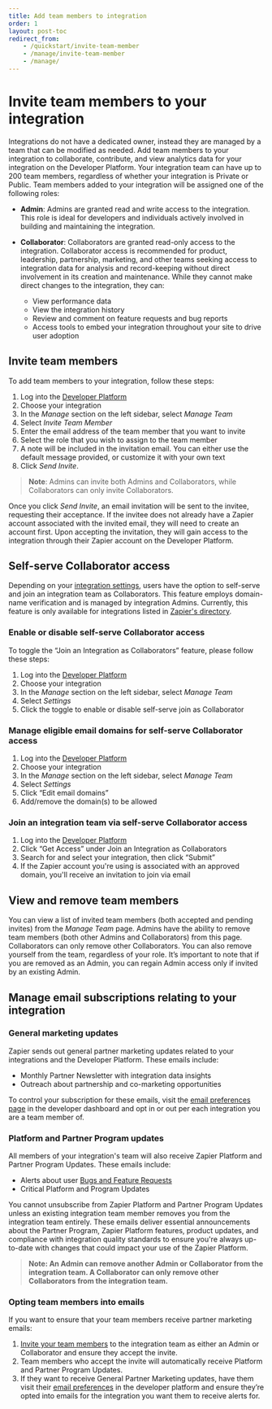 ```yaml
---
title: Add team members to integration
order: 1
layout: post-toc
redirect_from: 
    - /quickstart/invite-team-member
    - /manage/invite-team-member
    - /manage/
---
```


# Invite team members to your integration

Integrations do not have a dedicated owner, instead they are managed by a team that can be modified as needed. Add team members to your integration to collaborate, contribute, and view analytics data for your integration on the Developer Platform. Your integration team can have up to 200 team members, regardless of whether your integration is Private or Public. Team members added to your integration will be assigned one of the following roles:

- **Admin**: Admins are granted read and write access to the integration. This role is ideal for developers and individuals actively involved in building and maintaining the integration.

- **Collaborator**: Collaborators are granted read-only access to the integration. Collaborator access is recommended for product, leadership, partnership, marketing, and other teams seeking access to integration data for analysis and record-keeping without direct involvement in its creation and maintenance. While they cannot make direct changes to the integration, they can:

    * View performance data
    * View the integration history
    * Review and comment on feature requests and bug reports
    * Access tools to embed your integration throughout your site to drive user adoption

## Invite team members

To add team members to your integration, follow these steps:

1. Log into the [Developer Platform](https://zapier.com/app/developer)
2. Choose your integration
3. In the _Manage_ section on the left sidebar, select _Manage Team_
4. Select _Invite Team Member_
5. Enter the email address of the team member that you want to invite
6. Select the role that you wish to assign to the team member
7. A note will be included in the invitation email. You can either use the default message provided, or customize it with your own text
8. Click _Send Invite_.

> **Note**: Admins can invite both Admins and Collaborators, while Collaborators can only invite Collaborators.

Once you click _Send Invite_, an email invitation will be sent to the invitee, requesting their acceptance. If the invitee does not already have a Zapier account associated with the invited email, they will need to create an account first. Upon accepting the invitation, they will gain access to the integration through their Zapier account on the Developer Platform.

## Self-serve Collaborator access

Depending on your [integration settings](https://cdn.zappy.app/b2637f3ad910c36c4e8c8224c349beee.png), users have the option to self-serve and join an integration team as Collaborators. This feature employs domain-name verification and is managed by integration Admins. Currently, this feature is only available for integrations listed in [Zapier's directory](https://zapier.com/apps).

### Enable or disable self-serve Collaborator access

To toggle the “Join an Integration as Collaborators” feature, please follow these steps:
1. Log into the [Developer Platform](https://zapier.com/app/developer)
2. Choose your integration
3. In the _Manage_ section on the left sidebar, select _Manage Team_
4. Select _Settings_
5. Click the toggle to enable or disable self-serve join as Collaborator

### Manage eligible email domains for self-serve Collaborator access
1. Log into the [Developer Platform](https://zapier.com/app/developer)
2. Choose your integration
3. In the _Manage_ section on the left sidebar, select _Manage Team_
4. Select _Settings_
5. Click “Edit email domains”
6. Add/remove the domain(s) to be allowed

### Join an integration team via self-serve Collaborator access
1. Log into the [Developer Platform](https://zapier.com/app/developer)
2. Click “Get Access” under Join an Integration as Collaborators
3. Search for and select your integration, then click “Submit”
4. If the Zapier account you're using is associated with an approved domain, you'll receive an invitation to join via email

## View and remove team members

You can view a list of invited team members (both accepted and pending invites) from the _Manage Team_ page. Admins have the ability to remove team members (both other Admins and Collaborators) from this page. Collaborators can only remove other Collaborators. You can also remove yourself from the team, regardless of your role. It’s important to note that if you are removed as an Admin, you can regain Admin access only if invited by an existing Admin.

## Manage email subscriptions relating to your integration

### General marketing updates

Zapier sends out general partner marketing updates related to your integrations and the Developer Platform. These emails include:

* Monthly Partner Newsletter with integration data insights
* Outreach about partnership and co-marketing opportunities 

To control your subscription for these emails, visit the [email preferences page](https://developer.zapier.com/partner-settings/email) in the developer dashboard and opt in or out per each integration you are a team member of. 

### Platform and Partner Program updates

All members of your integration's team will also receive Zapier Platform and Partner Program Updates. These emails include:
* Alerts about user [Bugs and Feature Requests](https://platform.zapier.com/manage/analyze-integration-performance#bugs)
* Critical Platform and Program Updates

You cannot unsubscribe from Zapier Platform and Partner Program Updates unless an existing integration team member removes you from the integration team entirely. These emails deliver essential announcements about the Partner Program, Zapier Platform features, product updates, and compliance with integration quality standards to ensure you're always up-to-date with changes that could impact your use of the Zapier Platform.

> **Note: An Admin can remove another Admin or Collaborator from the integration team. A Collaborator can only remove other Collaborators from the integration team.**

### Opting team members into emails

If you want to ensure that your team members receive partner marketing emails:

1. [Invite your team members](https://platform.zapier.com/manage/add-team) to the integration team as either an Admin or Collaborator and ensure they accept the invite.
2. Team members who accept the invite will automatically receive Platform and Partner Program Updates.
3. If they want to receive General Partner Marketing updates, have them visit their [email preferences](https://developer.zapier.com/partner-settings/email) in the developer platform and ensure they’re opted into emails for the integration you want them to receive alerts for.
